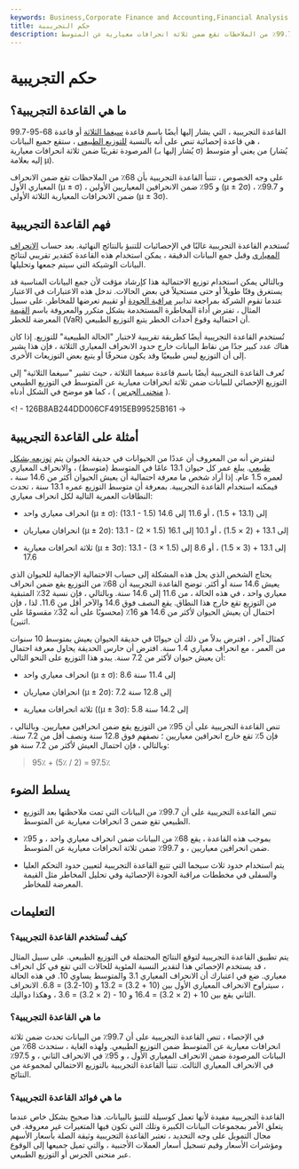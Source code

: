 ```yaml
---
keywords: Business,Corporate Finance and Accounting,Financial Analysis
title: حكم التجريبية
description: القاعدة التجريبية هي حقيقة إحصائية تنص على أنه بالنسبة للتوزيع الطبيعي ، فإن 99.7٪ من الملاحظات تقع ضمن ثلاثة انحرافات معيارية عن المتوسط.
---
```


# حكم التجريبية
## ما هي القاعدة التجريبية؟

القاعدة التجريبية ، التي يشار إليها أيضًا باسم قاعدة [سيغما الثلاثة](/three-sigma-limits) أو قاعدة 68-95-99.7 ، هي قاعدة إحصائية تنص على أنه بالنسبة [للتوزيع الطبيعي](/normaldistribution) ، ستقع جميع البيانات المرصودة تقريبًا ضمن ثلاثة انحرافات معيارية (يُشار إليها بـ σ) من يعني أو متوسط (يُشار إليه بعلامة µ).

على وجه الخصوص ، تتنبأ القاعدة التجريبية بأن 68٪ من الملاحظات تقع ضمن الانحراف المعياري الأول (µ ± σ) ، و 95٪ ضمن الانحرافين المعياريين الأولين (µ ± 2σ) ، و 99.7٪ ضمن الانحرافات المعيارية الثلاثة الأولى (µ ± 3σ).

## فهم القاعدة التجريبية

تُستخدم القاعدة التجريبية غالبًا في الإحصائيات للتنبؤ بالنتائج النهائية. بعد حساب [الانحراف المعياري](/standarddeviation) وقبل جمع البيانات الدقيقة ، يمكن استخدام هذه القاعدة كتقدير تقريبي لنتائج البيانات الوشيكة التي سيتم جمعها وتحليلها.

وبالتالي يمكن استخدام توزيع الاحتمالية هذا كإرشاد مؤقت لأن جمع البيانات المناسبة قد يستغرق وقتًا طويلاً أو حتى مستحيلاً في بعض الحالات. تدخل هذه الاعتبارات في الاعتبار عندما تقوم الشركة بمراجعة تدابير [مراقبة الجودة](/quality-control-chart) أو تقييم تعرضها للمخاطر. على سبيل المثال ، تفترض أداة المخاطرة المستخدمة بشكل متكرر والمعروفة باسم [القيمة](/var) المعرضة للخطر (VaR) أن احتمالية وقوع أحداث الخطر يتبع التوزيع الطبيعي.

تُستخدم القاعدة التجريبية أيضًا كطريقة تقريبية لاختبار "الحالة الطبيعية" للتوزيع. إذا كان هناك عدد كبير جدًا من نقاط البيانات خارج حدود الانحراف المعياري الثلاثة ، فإن هذا يشير إلى أن التوزيع ليس طبيعيًا وقد يكون منحرفًا أو يتبع بعض التوزيعات الأخرى.

تُعرف القاعدة التجريبية أيضًا باسم قاعدة سيغما الثلاثة ، حيث تشير "سيغما الثلاثية" إلى التوزيع الإحصائي للبيانات ضمن ثلاثة انحرافات معيارية عن المتوسط في التوزيع الطبيعي ( [منحنى الجرس](/bell-curve) ) ، كما هو موضح في الشكل أدناه.

<! - 126B8AB244DD006CF4915EB99525B161 ->

## أمثلة على القاعدة التجريبية

لنفترض أنه من المعروف أن عددًا من الحيوانات في حديقة الحيوان يتم [توزيعه بشكل طبيعي](/normaldistribution). يبلغ عمر كل حيوان 13.1 عامًا في المتوسط (متوسط) ، والانحراف المعياري لعمره 1.5 عام. إذا أراد شخص ما معرفة احتمالية أن يعيش الحيوان أكثر من 14.6 سنة ، فيمكنه استخدام القاعدة التجريبية. بمعرفة أن متوسط التوزيع عمره 13.1 سنة ، تحدث النطاقات العمرية التالية لكل انحراف معياري:

- انحراف معياري واحد (µ ± σ): (13.1 - 1.5) إلى (13.1 + 1.5) ، أو 11.6 إلى 14.6

- انحرافان معياريان (µ ± 2σ): 13.1 - (2 × 1.5) إلى 13.1 + (2 × 1.5) ، أو 10.1 إلى 16.1

- ثلاثة انحرافات معيارية (µ ± 3σ): 13.1 - (3 × 1.5) إلى 13.1 + (3 × 1.5) ، أو 8.6 إلى 17.6

يحتاج الشخص الذي يحل هذه المشكلة إلى حساب الاحتمالية الإجمالية للحيوان الذي يعيش 14.6 سنة أو أكثر. توضح القاعدة التجريبية أن 68٪ من التوزيع يقع ضمن انحراف معياري واحد ، في هذه الحالة ، من 11.6 إلى 14.6 سنة. وبالتالي ، فإن نسبة 32٪ المتبقية من التوزيع تقع خارج هذا النطاق. يقع النصف فوق 14.6 والآخر أقل من 11.6. لذا ، فإن احتمال أن يعيش الحيوان لأكثر من 14.6 هو 16٪ (محسوبًا على أنه 32٪ مقسومًا على اثنين).

كمثال آخر ، افترض بدلاً من ذلك أن حيوانًا في حديقة الحيوان يعيش بمتوسط 10 سنوات من العمر ، مع انحراف معياري 1.4 سنة. افترض أن حارس الحديقة يحاول معرفة احتمال أن يعيش حيوان لأكثر من 7.2 سنة. يبدو هذا التوزيع على النحو التالي:

- انحراف معياري واحد (µ ± σ): 8.6 إلى 11.4 سنة

- انحرافان معياريان (µ ± 2σ): 7.2 إلى 12.8 سنة

- ثلاثة انحرافات معيارية ((µ ± 3σ): 5.8 إلى 14.2 سنة

تنص القاعدة التجريبية على أن 95٪ من التوزيع يقع ضمن انحرافين معياريين. وبالتالي ، فإن 5٪ تقع خارج انحرافين معياريين ؛ نصفهم فوق 12.8 سنة ونصف أقل من 7.2 سنة. وبالتالي ، فإن احتمال العيش لأكثر من 7.2 سنة هو:

>

> 95٪ + (5٪ / 2) = 97.5٪

>

## يسلط الضوء

- تنص القاعدة التجريبية على أن 99.7٪ من البيانات التي تمت ملاحظتها بعد التوزيع الطبيعي تقع ضمن 3 انحرافات معيارية عن المتوسط.

- بموجب هذه القاعدة ، يقع 68٪ من البيانات ضمن انحراف معياري واحد ، و 95٪ ضمن انحرافين معياريين ، و 99.7٪ ضمن ثلاثة انحرافات معيارية عن المتوسط.

- يتم استخدام حدود ثلاث سيجما التي تتبع القاعدة التجريبية لتعيين حدود التحكم العليا والسفلى في مخططات مراقبة الجودة الإحصائية وفي تحليل المخاطر مثل القيمة المعرضة للمخاطر.

## التعليمات

### كيف تُستخدم القاعدة التجريبية؟

يتم تطبيق القاعدة التجريبية لتوقع النتائج المحتملة في التوزيع الطبيعي. على سبيل المثال ، قد يستخدم الإحصائي هذا لتقدير النسبة المئوية للحالات التي تقع في كل انحراف معياري. ضع في اعتبارك أن الانحراف المعياري 3.1 والمتوسط يساوي 10. في هذه الحالة ، سيتراوح الانحراف المعياري الأول بين (10 + 3.2) = 13.2 و (10-3.2) = 6.8. الانحراف الثاني يقع بين 10 + (2 × 3.2) = 16.4 و 10 - (2 × 3.2) = 3.6 ، وهكذا دواليك.

### ما هي القاعدة التجريبية؟

في الإحصاء ، تنص القاعدة التجريبية على أن 99.7٪ من البيانات تحدث ضمن ثلاثة انحرافات معيارية عن المتوسط ضمن التوزيع الطبيعي. ولهذه الغاية ، ستحدث 68٪ من البيانات المرصودة ضمن الانحراف المعياري الأول ، و 95٪ في الانحراف الثاني ، و 97.5٪ في الانحراف المعياري الثالث. تتنبأ القاعدة التجريبية بالتوزيع الاحتمالي لمجموعة من النتائج.

### ما هي فوائد القاعدة التجريبية؟

القاعدة التجريبية مفيدة لأنها تعمل كوسيلة للتنبؤ بالبيانات. هذا صحيح بشكل خاص عندما يتعلق الأمر بمجموعات البيانات الكبيرة وتلك التي تكون فيها المتغيرات غير معروفة. في مجال التمويل على وجه التحديد ، تعتبر القاعدة التجريبية وثيقة الصلة بأسعار الأسهم ومؤشرات الأسعار وقيم تسجيل أسعار العملات الأجنبية ، والتي تميل جميعها إلى الوقوع عبر منحنى الجرس أو التوزيع الطبيعي.

